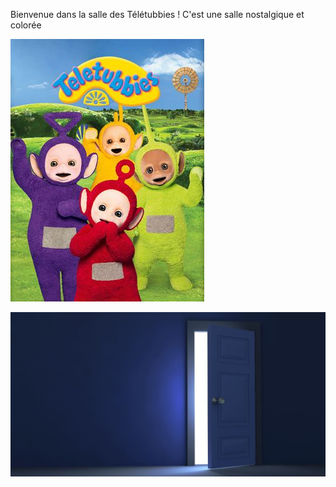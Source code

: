 Bienvenue dans la salle des Télétubbies ! 
C'est une salle nostalgique et colorée

![Teletubbies](/images/tele.jpg)

![door1](/images/door.jpg)

